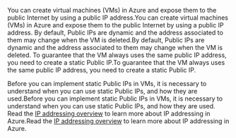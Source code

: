 <span data-ttu-id="9f1ce-101">You can create virtual machines (VMs) in Azure and expose them to the public Internet by using a public IP address.</span><span class="sxs-lookup"><span data-stu-id="9f1ce-101">You can create virtual machines (VMs) in Azure and expose them to the public Internet by using a public IP address.</span></span> <span data-ttu-id="9f1ce-102">By default, Public IPs are dynamic and the address associated to them may change when the VM is deleted.</span><span class="sxs-lookup"><span data-stu-id="9f1ce-102">By default, Public IPs are dynamic and the address associated to them may change when the VM is deleted.</span></span> <span data-ttu-id="9f1ce-103">To guarantee that the VM always uses the same public IP address, you need to create a static Public IP.</span><span class="sxs-lookup"><span data-stu-id="9f1ce-103">To guarantee that the VM always uses the same public IP address, you need to create a static Public IP.</span></span> 

<span data-ttu-id="9f1ce-104">Before you can implement static Public IPs in VMs, it is necessary to understand when you can use static Public IPs, and how they are used.</span><span class="sxs-lookup"><span data-stu-id="9f1ce-104">Before you can implement static Public IPs in VMs, it is necessary to understand when you can use static Public IPs, and how they are used.</span></span> <span data-ttu-id="9f1ce-105">Read the [IP addressing overview](../articles/virtual-network/virtual-network-ip-addresses-overview-arm.md) to learn more about IP addressing in Azure.</span><span class="sxs-lookup"><span data-stu-id="9f1ce-105">Read the [IP addressing overview](../articles/virtual-network/virtual-network-ip-addresses-overview-arm.md) to learn more about IP addressing in Azure.</span></span>

